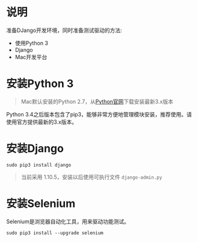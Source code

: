 # 说明

准备DJango开发环境，同时准备测试驱动的方法:

* 使用Python 3
* Django
* Mac开发平台

# 安装Python 3

> Mac默认安装的Python 2.7，从[Python官网](https://www.python.org)下载安装最新3.x版本

Python 3.4之后版本包含了pip3，能够非常方便地管理模块安装，推荐使用。请使用官方提供最新的3.x版本。

# 安装Django

```
sudo pip3 install django
```

> 当前采用 1.10.5，安装以后使用可执行文件 `django-admin.py`

# 安装Selenium

Selenium是浏览器自动化工具，用来驱动功能测试。

```
sudo pip3 install --upgrade selenium
```

